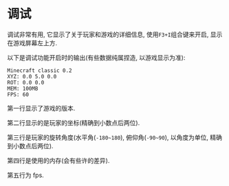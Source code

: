 # 调试
调试非常有用, 它显示了关于玩家和游戏的详细信息, 使用`F3+I`组合键来开启, 显示在游戏屏幕左上方.

以下是调试功能开启时的输出(有些数据纯属捏造, 以游戏显示为准):
```
Minecraft classic 0.2
XYZ: 0.0 5.0 0.0
ROT: 0.0 0.0
MEM: 100MB
FPS: 60
```

第一行显示了游戏的版本.

第二行显示的是玩家的坐标(精确到小数点后两位).

第三行是玩家的旋转角度(水平角(`-180~180`), 俯仰角(`-90~90`), 以角度为单位, 精确到小数点后两位).

第四行是使用的内存(会有些许的差异).

第五行为 fps.
